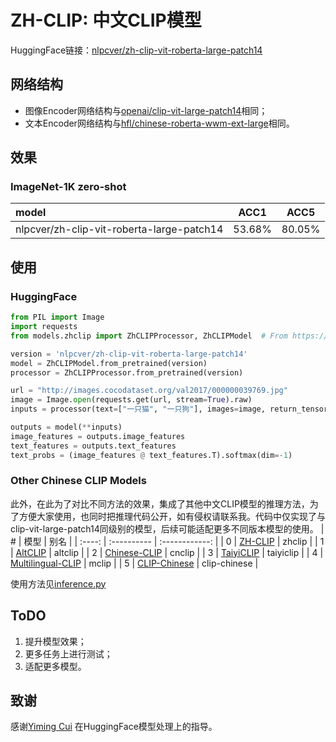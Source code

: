 # ZH-CLIP: 中文CLIP模型
HuggingFace链接：[nlpcver/zh-clip-vit-roberta-large-patch14](https://huggingface.co/nlpcver/zh-clip-vit-roberta-large-patch14)
## 网络结构
* 图像Encoder网络结构与[openai/clip-vit-large-patch14](https://huggingface.co/openai/clip-vit-large-patch14)相同；
* 文本Encoder网络结构与[hfl/chinese-roberta-wwm-ext-large](https://huggingface.co/hfl/chinese-roberta-wwm-ext-large)相同。
## 效果
### ImageNet-1K zero-shot
| model   | ACC1 |   ACC5 |
| :------------- | :----------: | :------------: |
| nlpcver/zh-clip-vit-roberta-large-patch14 |   53.68%   | 80.05% |
## 使用
### HuggingFace
```python
from PIL import Image
import requests
from models.zhclip import ZhCLIPProcessor, ZhCLIPModel  # From https://www.github.com/nlpcver/Zh-CLIP

version = 'nlpcver/zh-clip-vit-roberta-large-patch14'
model = ZhCLIPModel.from_pretrained(version)
processor = ZhCLIPProcessor.from_pretrained(version)

url = "http://images.cocodataset.org/val2017/000000039769.jpg"
image = Image.open(requests.get(url, stream=True).raw)
inputs = processor(text=["一只猫", "一只狗"], images=image, return_tensors="pt", padding=True)

outputs = model(**inputs)
image_features = outputs.image_features
text_features = outputs.text_features
text_probs = (image_features @ text_features.T).softmax(dim=-1)
```
### Other Chinese CLIP Models
此外，在此为了对比不同方法的效果，集成了其他中文CLIP模型的推理方法，为了方便大家使用，也同时把推理代码公开，如有侵权请联系我。代码中仅实现了与clip-vit-large-patch14同级别的模型，后续可能适配更多不同版本模型的使用。
| # | 模型 |   别名 |
| :----: | :---------- | :------------: |
| 0 | [ZH-CLIP](https://github.com/yue-gang/ZH-CLIP) | zhclip |
| 1	| [AltCLIP](https://github.com/FlagAI-Open/FlagAI/tree/master/examples/AltCLIP) | altclip |
| 2	| [Chinese-CLIP](https://github.com/OFA-Sys/Chinese-CLIP)	| cnclip |
| 3	| [TaiyiCLIP](https://github.com/IDEA-CCNL/Fengshenbang-LM)	| taiyiclip |
| 4	| [Multilingual-CLIP](https://github.com/FreddeFrallan/Multilingual-CLIP)	| mclip |
| 5	| [CLIP-Chinese](https://github.com/yangjianxin1/CLIP-Chinese)	| clip-chinese |

使用方法见[inference.py](https://github.com/yue-gang/ZH-CLIP/blob/main/inference.py)
## ToDO
1. 提升模型效果；
2. 更多任务上进行测试；
3. 适配更多模型。
## 致谢
感谢[Yiming Cui](https://ymcui.com/) 在HuggingFace模型处理上的指导。

